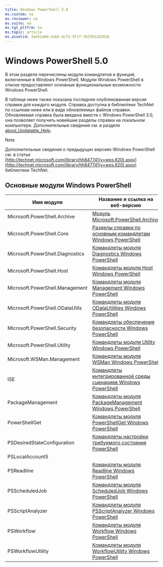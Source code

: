 ```yaml
---
title: Windows PowerShell 5.0
ms.custom: na
ms.reviewer: na
ms.suite: na
ms.tgt_pltfrm: na
ms.topic: article
ms.assetid: 2ae52a0d-2eb5-4c71-971f-fb3f612d281b
---
```

# Windows PowerShell 5.0
В этом разделе перечислены модули командлетов и функций, включенные в Windows PowerShell. Модули Windows PowerShell в списке предоставляют основные функциональные возможности Windows PowerShell.

В таблице ниже также показана последняя опубликованная версия справки для каждого модуля. Справка доступна в библиотеке TechNet по ссылкам ниже или в виде обновляемых файлов справки. Обновляемая справка была введена вместе с Windows PowerShell 3.0, она позволяет получить новейшие разделы справки на локальном компьютере. Дополнительные сведения см. в разделе [about_Updatable_Help](http://technet.microsoft.com/library/hh847735.aspx).

> [!NOTE]
> Дополнительные сведения о предыдущих версиях Windows PowerShell см. в статье [http://technet.microsoft.com/library/hh847741(v=wps.620).aspx](http://technet.microsoft.com/library/hh847741(v=wps.620).aspx) библиотеки TechNet.

## Основные модули Windows PowerShell

|Имя модуля|Название и ссылка на веб-версию|Последняя версия|
|---------------|---------------------------------|------------------|
|Microsoft.PowerShell.Archive|[Модуль Microsoft.PowerShell.Archive](Microsoft.PowerShell.Archive-Module.md)|5.0.1.0|
|Microsoft.PowerShell.Core|[Разделы справки по основным командлетам Windows PowerShell](https://technet.microsoft.com/en-us/library/416b758e-e714-407f-bb6e-4d4e9112be95)|5.0.1.0|
|Microsoft.PowerShell.Diagnostics|[Командлеты модуля Diagnostics Windows PowerShell](http://technet.microsoft.com/library/792C093D-2DAA-4A9D-96CF-A30A9A9595B4)|5.0.1.0|
|Microsoft.PowerShell.Host|[Командлеты модуля Host Windows PowerShell](http://technet.microsoft.com/library/E1957183-3E3C-481F-B604-F58550D42C4C)|5.0.1.0|
|Microsoft.PowerShell.Management|[Командлеты модуля Management Windows PowerShell](http://technet.microsoft.com/library/A7DCE904-3284-4CBD-8AF4-9B660E0F8CF4)|5.0.1.0|
|Microsoft.PowerShell.ODataUtils|[Командлеты модуля ODataUtilities Windows PowerShell](http://technet.microsoft.com/library/dn818911(v=wps.640).aspx)|5.0.1.0|
|Microsoft.PowerShell.Security|[Командлеты обеспечения безопасности Windows PowerShell](http://technet.microsoft.com/library/3D94A738-3A83-4BD3-8937-E518890D576F)|5.0.1.0|
|Microsoft.PowerShell.Utility|[Командлеты модуля Utility Windows PowerShell](http://technet.microsoft.com/library/E5764DA6-8961-4320-B733-F460F3E6F730)|5.0.1.0|
|Microsoft.WSMan.Management|[Командлеты модуля WSMan Windows PowerShell](http://technet.microsoft.com/library/F0905869-019D-42B5-94FE-6457A182BA57)|5.0.1.0|
|ISE|[Командлеты интегрированной среды сценариев Windows PowerShell](http://technet.microsoft.com/library/7F6F1CD2-2409-47C0-8BED-72FFC88DE104)|5.0.1.0|
|PackageManagement|[Командлеты модуля PackageManagement Windows PowerShell](http://technet.microsoft.com/library/dn890951.aspx)|5.0.1.0|
|PowerShellGet|[Командлеты модуля PowerShellGet Windows PowerShell](http://technet.microsoft.com/library/dn835097.aspx)|5.0.1.0|
|PSDesiredStateConfiguration|[Командлеты настройки требуемого состояния PowerShell](https://technet.microsoft.com/en-US/library/dn521624.aspx)|5.0.1.0|
|PSLocalAccount5||5.0.1.0|
|PSReadline|[Командлеты модуля Readline Windows PowerShell](https://technet.microsoft.com/en-US/library/mt560330)|5.0.1.0|
|PSScheduledJob|[Командлеты модуля ScheduledJob Windows PowerShell](http://technet.microsoft.com/library/DE2215F0-B525-4F65-A059-480B786C6B11)|5.0.1.0|
|PSScriptAnalyzer|[Командлеты модуля PSScriptAnalyzer Windows PowerShell](http://technet.microsoft.com/library/dn927161.aspx)|5.0.1.0|
|PSWorkflow|[Командлеты модуля Workflow Windows PowerShell](http://technet.microsoft.com/library/A6B6D03A-6FDF-478A-B08A-0C145AB690BD)|5.0.1.0|
|PSWorkflowUtility|[Командлеты модуля WorkflowUtility Windows PowerShell](http://technet.microsoft.com/library/D33B1B65-7140-431C-9A70-F768D025074A)|5.0.1.0|



<!--HONumber=May16_HO2-->


